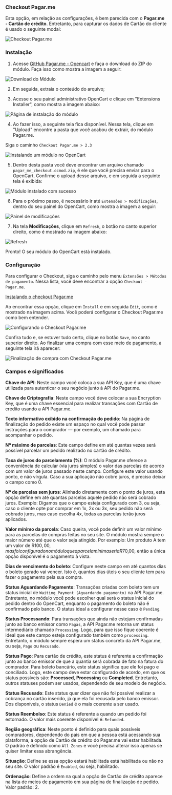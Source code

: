 ### Checkout Pagar.me

Esta opção, em relação as configurações, é bem parecida com o **Pagar.me - Cartão de crédito**. Entretanto, para capturar os dados de Cartão do cliente é usado o seguinte modal:

![Checkout Pagar.me](https://i.imgur.com/TpMs7mi.png)


### Instalação

1. Acesse [GitHub Pagar.me - Opencart](https://github.com/pagarme/pagarme-opencart)
 e faça o download do ZIP do módulo. Faça isso como mostra a imagem a seguir:


![Download do Módulo](https://i.imgur.com/tOX6YcB.png)

2. Em seguida, extraia o conteúdo do arquivo;

3. Acesse o seu painel administrativo OpenCart e clique em "Extensions Installer", como mostra a imagem abaixo: 


![Página de instalação do módulo](https://i.imgur.com/07x8EXn.png)


4. Ao fazer isso, a seguinte tela fica disponível. Nessa tela, clique em "Upload" encontre a pasta que você acabou de extrair, do módulo Pagar.me. 

Siga o caminho `Checkout Pagar.me > 2.3`

![Instalando um módulo no OpenCart](https://i.imgur.com/UETDVPy.png)

5. Dentro desta pasta você deve encontrar um arquivo chamado `pagar_me_checkout.ocmod.zip`, é ele que você precisa enviar para o OpenCart. Confirme o upload desse arquivo, e em seguida a seguinte tela é exibida:

![Módulo instalado com sucesso](https://i.imgur.com/d5WYIsj.png)

6. Para o próximo passo, é necessário ir até `Extensões > Modificações`, dentro do seu painel do OpenCart, como mostra a imagem a seguir:

![Painel de modificações](https://i.imgur.com/BXwYGLO.png)

7. Na tela ****Modificações****, clique em `Refresh`, o botão no canto superior direito, como é mostrado na imagem abaixo:

![Refresh](https://i.imgur.com/aBp8bxa.png)

Pronto! O seu módulo do OpenCart está instalado.

### Configuração

Para configurar o Checkout, siga o caminho pelo menu `Extensões > Métodos de pagamento`. Nessa lista, você deve encontrar a opção `Checkout - Pagar.me`.

[Instalando o checkout Pagar.me](https://i.imgur.com/y4c6WWS.png)

Ao encontrar essa opção, clique em `Install` e em seguida `Edit`, como é mostrado na imagem acima. Você poderá configurar o Checkout Pagar.me como bem entender.

![Configurando o Checkout Pagar.me](https://i.imgur.com/se0fWcl.png)

Confira tudo e, se estuver tudo certo, clique no botão `Save`, no canto superior direito. Ao finalizar uma compra com esse meio de pagamento, a seguinte tela irá aparecer:

![Finalização de compra com Checkout Pagar.me](https://i.imgur.com/JKnvvLH.png)

### Campos e significados

**Chave de API**:
Neste campo você coloca a sua API Key, que é uma chave utilizada para autenticar o seu negócio junto à API do Pagar.me.

**Chave de Criptografia**:
Neste campo você deve colocar a sua Encryption Key, que é uma chave essencial para realizar transações com Cartão de crédito usando a API Pagar.me.

**Texto informativo exibido na confirmação do pedido**:
Na página de finalização do pedido existe um espaço no qual você pode passar instruções para o comprador — por exemplo, um chamado para acompanhar o pedido.

**Nº máximo de parcelas**:
Este campo define em até quantas vezes será possível parcelar um pedido realizado no cartão de crédito.

**Taxa de juros do parcelamento (%)**:
O módulo Pagar.me oferece a conveniência de calcular (via juros simples) o valor das parcelas de acordo com um valor de juros passado neste campo. Configure este valor usando ponto, e não vírgula. Caso a sua aplicação não cobre juros, é preciso deixar o campo como 0.

**Nº de parcelas sem juros**:
Alinhado diretamente com o ponto de juros, esta opção define em até quantas parcelas aquele pedido não será cobrado juros. Exemplo: Digamos que o campo esteja configurado com 3, ou seja, caso o cliente opte por comprar em 1x, 2x ou 3x, seu pedido não será cobrado juros, mas caso escolha 4x, todas as parcelas terão juros aplicados.

**Valor mínimo da parcela**:
Caso queira, você pode definir um valor mínimo para as parcelas de compras feitas no seu site. O módulo mostra sempre o maior número até que o valor seja atingido. Por exemplo: Um produto A tem um valor de R$100,00, mas foi configurado no módulo que a parcela mínima seria R$70,00, então a única opção disponível é o pagamento à vista.

**Dias de vencimento do boleto**: 
Configure neste campo em até quantos dias o boleto gerado vai vencer. Isto é, quantos dias úteis o seu cliente tem para fazer o pagamento pela sua compra.

**Status Aguardando Pagamento**: 
Transações criadas com boleto tem um status inicial de `Waiting_Payment (Aguardando pagamento)` na API Pagar.me. Entretanto, no módulo você pode escolher qual será o status inicial do pedido dentro do OpenCart, enquanto o pagamento do boleto não é confirmado pelo banco. O status ideal a configurar nesse caso é `Pending`.

**Status Processando**: 
Para transações que ainda não estejam confirmadas junto ao banco emissor como `Pagas`, a API Pagar.me retorna um status intermediário chamado `Processing`. Logo, para que isso fique coerente é ideal que este campo esteja configurado também como `processing`. Entretanto, o módulo sempre espera um status concreto da API Pagar.me, ou seja, `Pago` ou `Recusado`. 

**Status Pago**: 
Para cartão de crédito, este status é referente a confirmação junto ao banco emissor de que a quantia será cobrada de fato na fatura do comprador. Para boleto bancário, este status significa que ele foi pago e conciliado. Logo, este campo deve estar configurado de acordo, em que os status possíveis são: ****Processed****, ****Processing**** ou ****Completed****. Entretanto, outros statuses podem ser usados, dependendo de seu modelo de negócio.

**Status Recusado**: 
Este status quer dizer que não foi possível realizar a cobrança no cartão inserido, já que ela foi recusada pelo banco emissor. Dos disponíveis, o status `Denied` é o mais coerente a ser usado.

**Status Reembolso**: 
Este status é referente a quando um pedido foi estornado. O valor mais coerente disponível é: `Refunded`.  


**Região geográfica**: 
Neste ponto é definido para quais possíveis compradores, dependendo do país em que a pessoa está acessando sua plataforma, a opção de Cartão de crédito do Pagar.me vai estar habilitada. O padrão é definido como `All Zones` e você precisa alterar isso apenas se quiser limitar essa abrangência.

**Situação**: 
Define se essa opção estará habilitada está habilitada ou não no seu site. O valor padrão é `Enabled`, ou seja, habilitado.

**Ordenação**: 
Define a ordem na qual a opção de Cartão de crédito aparece na lista de meios de pagamento em sua página de finalização de pedido. Valor padrão: 2.
